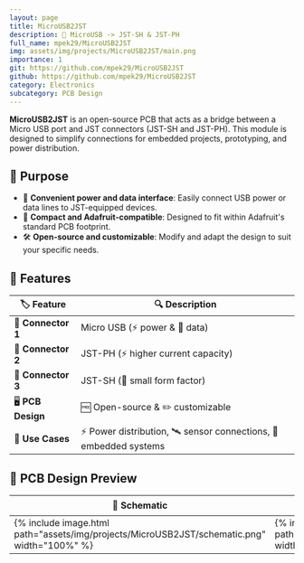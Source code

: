 ```yaml
---
layout: page
title: MicroUSB2JST
description: 🔌 MicroUSB -> JST-SH & JST-PH
full_name: mpek29/MicroUSB2JST
img: assets/img/projects/MicroUSB2JST/main.png
importance: 1
git: https://github.com/mpek29/MicroUSB2JST
github: https://github.com/mpek29/MicroUSB2JST
category: Electronics
subcategory: PCB Design
---
```



**MicroUSB2JST** is an open-source PCB that acts as a bridge between a Micro USB port and JST connectors (JST-SH and JST-PH). This module is designed to simplify connections for embedded projects, prototyping, and power distribution.

## 🎯 Purpose

- 🔌 **Convenient power and data interface**: Easily connect USB power or data lines to JST-equipped devices.
- 📏 **Compact and Adafruit-compatible**: Designed to fit within Adafruit's standard PCB footprint.
- 🛠️ **Open-source and customizable**: Modify and adapt the design to suit your specific needs.

## 📝 Features

| 🏷️ Feature       | 🔍 Description |
|----------------|-------------|
| 🔌 **Connector 1** | Micro USB (⚡ power & 🔄 data) |
| 🔌 **Connector 2** | JST-PH (⚡ higher current capacity) |
| 🔌 **Connector 3** | JST-SH (📏 small form factor) |
| 🖥️ **PCB Design**  | 🆓 Open-source & ✏️ customizable |
| 🎯 **Use Cases**   | ⚡ Power distribution, 🛰️ sensor connections, 🤖 embedded systems 

## 📐 PCB Design Preview

| 📜 Schematic | 🖥️ PCB Layout | 🏗️ 3D |
|-----------|-----------|-----------|
| {% include image.html path="assets/img/projects/MicroUSB2JST/schematic.png" width="100%" %} | {% include image.html path="assets/img/projects/MicroUSB2JST/pcb_layout.png" width="100%" %} | {% include image.html path="assets/img/projects/MicroUSB2JST/3d.png" width="100%" %} |

